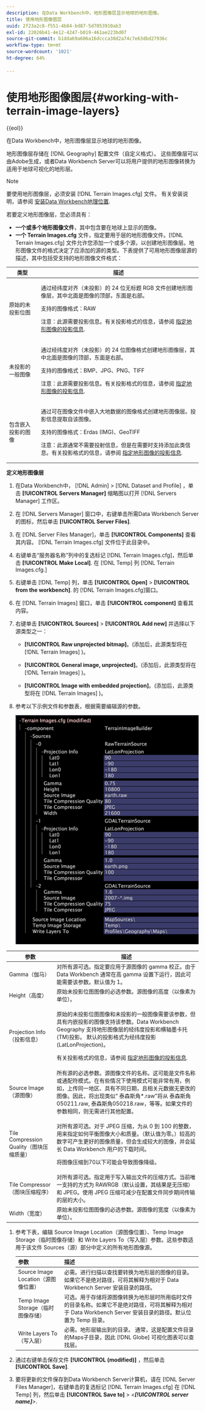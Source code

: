 ```yaml
---
description: 在Data Workbench中，地形图像层显示地球的地形图像。
title: 使用地形图像图层
uuid: 2f23a2c8-f551-4b84-bd87-5d7053910ab3
exl-id: 22026b41-4e12-4247-b019-461ae223bd07
source-git-commit: b1dda69a606a16dccca30d2a74c7e63dbd27936c
workflow-type: tm+mt
source-wordcount: '1021'
ht-degree: 64%

---
```


# 使用地形图像图层{#working-with-terrain-image-layers}

{{eol}}

在Data Workbench中，地形图像层显示地球的地形图像。

地形图像层存储在 [!DNL Geography] 配置文件（自定义格式）。 这些图像层可以由Adobe生成，或者Data Workbench Server可以将用户提供的地形图像转换为适用于地球可视化的地形层。

>[!NOTE]
>
>要使用地形图像层，必须安装 [!DNL Terrain Images.cfg] 文件。 有关安装说明，请参阅 [安装Data Workbench地理位置](../../../../home/c-geo-oview/c-inst-geo/c-inst-geo.md).

若要定义地形图像层，您必须具有：

* **一个或多个地形图像文件**，其中包含要在地球上显示的图像。
* **一个 Terrain Images.cfg** 文件，指定要用于层的地形图像文件。[!DNL Terrain Images.cfg] 文件允许您添加一个或多个源，以创建地形图像层。地形图像文件的格式决定了应添加的源的类型。下表提供了可用地形图像层源的描述，其中包括受支持的地形图像文件格式：

<table id="table_BF8D5933BFBE45039BD164C258D3B450"> 
 <thead> 
  <tr> 
   <th colname="col1" class="entry"> 类型 </th> 
   <th colname="col2" class="entry"> 描述 </th> 
  </tr>
 </thead>
 <tbody> 
  <tr> 
   <td colname="col1"> 原始的未投影位图 </td> 
   <td colname="col2"> <p>通过经纬度对齐（未投影）的 24 位无标题 RGB 文件创建地形图像层，其中北面是图像的顶部，东面是右部。 </p> <p>支持的图像格式：RAW </p> <p> <p>注意：此源需要投影信息。有关投影格式的信息，请参阅 <a href="../../../../home/c-geo-oview/c-wk-img-lyrs/c-trn-img-lyrs/c-proj-info-trn-imgs/c-proj-info-trn-imgs.md#concept-69b0c668038f4de9bf430a3a468a2abd"> 指定地形图像的投影信息</a>. </p> </p> </td> 
  </tr> 
  <tr> 
   <td colname="col1"> 未投影的一般图像 </td> 
   <td colname="col2"> <p>通过经纬度对齐（未投影）的 24 位图像格式创建地形图像层，其中北面是图像的顶部，东面是右部。 </p> <p>支持的图像格式：BMP、JPG、PNG、TIFF </p> <p> <p>注意：此源需要投影信息。有关投影格式的信息，请参阅 <a href="../../../../home/c-geo-oview/c-wk-img-lyrs/c-trn-img-lyrs/c-proj-info-trn-imgs/c-proj-info-trn-imgs.md#concept-69b0c668038f4de9bf430a3a468a2abd"> 指定地形图像的投影信息</a>. </p> </p> </td> 
  </tr> 
  <tr> 
   <td colname="col1"> 包含嵌入投影的图像 </td> 
   <td colname="col2"> <p>通过可在图像文件中嵌入大地数据的图像格式创建地形图像层。投影信息提取自该图像。 </p> <p>支持的图像格式：Erdas (IMG)、GeoTIFF </p> <p> <p>注意：此源通常不需要投射信息，但是在需要时支持添加此类信息。有关投影格式的信息，请参阅 <a href="../../../../home/c-geo-oview/c-wk-img-lyrs/c-trn-img-lyrs/c-proj-info-trn-imgs/c-proj-info-trn-imgs.md#concept-69b0c668038f4de9bf430a3a468a2abd"> 指定地形图像的投影信息</a>. </p> </p> </td> 
  </tr> 
 </tbody> 
</table>

**定义地形图像层**

1. 在Data Workbench中， [!DNL Admin] > [!DNL Dataset and Profile] ，单击 **[!UICONTROL Servers Manager]** 缩略图以打开 [!DNL Servers Manager] 工作区。

1. 在 [!DNL Servers Manager] 窗口中，右键单击所需Data Workbench Server的图标，然后单击 **[!UICONTROL Server Files]**.

1. 在 [!DNL Server Files Manager]，单击 **[!UICONTROL Components]** 查看其内容。 [!DNL Terrain Images.cfg] 文件位于此目录中。

1. 右键单击“服务器名称”列中的复选标记 [!DNL Terrain Images.cfg]，然后单击 **[!UICONTROL Make Local]**. 在 [!DNL Temp] 列 [!DNL Terrain Images.cfg.]

1. 右键单击 [!DNL Temp] 列，单击 **[!UICONTROL Open]** > **[!UICONTROL from the workbench]**. 的 [!DNL Terrain Images.cfg]窗口。

1. 在 [!DNL Terrain Images] 窗口，单击 **[!UICONTROL component]** 查看其内容。

1. 右键单击 **[!UICONTROL Sources]** > **[!UICONTROL Add new]** 并选择以下源类型之一：

   * **[!UICONTROL Raw unprojected bitmap]**。(添加后，此源类型将在 [!DNL Terrain Images] )。

   * **[!UICONTROL General image, unprojected]**。(添加后，此源类型将在 [!DNL Terrain Images] )。

   * **[!UICONTROL Image with embedded projection]**。(添加后，此源类型将在 [!DNL Terrain Images] )。

1. 参考以下示例文件和参数表，根据需要编辑源的参数。

   ![](assets/cfg_TerrainImages_ALL.png)

<table id="table_83171CB58F8B4816BCCA9BFFD5ECD92A"> 
 <thead> 
  <tr> 
   <th colname="col1" class="entry"> 参数 </th> 
   <th colname="col2" class="entry"> 描述 </th> 
  </tr>
 </thead>
 <tbody> 
  <tr> 
   <td colname="col1"> Gamma（伽马） </td> 
   <td colname="col2"> 对所有源可选。指定要应用于源图像的 gamma 校正。由于 Data Workbench 通常在高 gamma 设置下运行，因此可能需要该参数。默认值为 1。 </td> 
  </tr> 
  <tr> 
   <td colname="col1"> Height（高度） </td> 
   <td colname="col2"> 原始未投影位图图像的必选参数。源图像的高度（以像素为单位）。 </td> 
  </tr> 
  <tr> 
   <td colname="col1"> Projection Info（投影信息） </td> 
   <td colname="col2"> <p>原始的未投影位图图像和未投影的一般图像需要该参数，但具有内嵌投影的图像支持该参数。Data Workbench<span class="wintitle"> Geography</span> 支持地形图像层的经纬度投影和横轴墨卡托(TM)投影。 默认的投影格式为经纬度投影 (LatLonProjection)。 </p> <p>有关投影格式的信息，请参阅 <a href="../../../../home/c-geo-oview/c-wk-img-lyrs/c-trn-img-lyrs/c-proj-info-trn-imgs/c-proj-info-trn-imgs.md#concept-69b0c668038f4de9bf430a3a468a2abd"> 指定地形图像的投影信息</a>. </p> </td> 
  </tr> 
  <tr> 
   <td colname="col1"> Source Image（源图像） </td> 
   <td colname="col2">所有源的必选参数。源图像文件的名称。这可能是文件名称或通配符模式。在有些情况下使用模式可能非常有用，例如，上传同一地区、具有不同日期，且相关元数据无更改的图像。因此，将出现类似“<span class="filepath"> 泰森斯角*.raw</span>"将从 <span class="filepath"> 泰森斯角050211.raw</span>, <span class="filepath"> 泰森斯角050218.raw</span>，等等。如果文件的参数相同，则无需进行其他配置。 </td> 
  </tr> 
  <tr> 
   <td colname="col1"> Tile Compression Quality（图块压缩质量） </td> 
   <td colname="col2"> <p>对所有源可选。对于 JPEG 压缩，为从 0 到 100 的整数，用来指定如何平衡图像大小和质量。（默认值为零。）较高的数字可产生更好的图像质量，但会生成较大的图像，并会延长 Data Workbench 用户的下载时间。 </p> <p>将图像压缩到70以下可能会导致图像降级。 </p> </td> 
  </tr> 
  <tr> 
   <td colname="col1"> Tile Compressor（图块压缩程序） </td> 
   <td colname="col2"> 对所有源可选。指定用于写入输出文件的压缩方式。当前唯一支持的方式为 RAWRGB（默认设置，其结果是无压缩）和 JPEG。使用 JPEG 压缩可减少在配置文件同步期间传输的层的大小。 </td> 
  </tr> 
  <tr> 
   <td colname="col1"> Width（宽度） </td> 
   <td colname="col2"> 原始未投影位图图像的必选参数。源图像的宽度（以像素为单位）。 </td> 
  </tr> 
 </tbody> 
</table>

1. 参考下表，编辑 Source Image Location（源图像位置）、Temp Image Storage（临时图像存储）和 Write Layers To（写入层）参数。这些参数适用于该文件 Sources（源）部分中定义的所有地形图像源。

   | 参数 | 描述 |
   |---|---|
   | Source Image Location（源图像位置） | 必需。进行扫描以查找要转换为地形层的图像的目录。如果它不是绝对路径，可将其解释为相对于 Data Workbench Server 安装目录的路径。 |
   | Temp Image Storage（临时图像存储） | 可选。用于存储将源图像转换为地形层时所用临时文件的目录名称。如果它不是绝对路径，可将其解释为相对于 Data Workbench Server 安装目录的路径。默认位置为 Temp 目录。 |
   | Write Layers To（写入层） | 必需。地形层输出到的目录。 通常，这是配置文件目录的Maps子目录，因此 [!DNL Globe] 可视化图表可以查找层。 |

1. 通过右键单击保存文件 **[!UICONTROL (modified)]** ，然后单击 **[!UICONTROL Save]**.

1. 要将更新的文件保存到Data Workbench Server计算机，请在 [!DNL Server Files Manager]，右键单击的复选标记 [!DNL Terrain Images.cfg] 在 [!DNL Temp] 列，然后单击 **[!UICONTROL Save to]** > *&lt;**[!UICONTROL server name]**>*.
